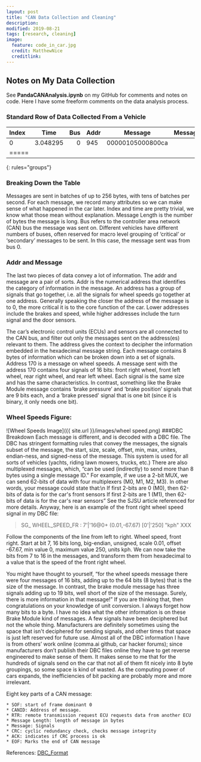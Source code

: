 ```yaml
---
layout: post
title: "CAN Data Collection and Cleaning"
description:
modified: 2019-08-21
tags: [research, cleaning]
image:
  feature: code_in_car.jpg
  credit: MatthewNice
  creditlink:
---
```


## Notes on My Data Collection

See **PandaCANAnalysis.ipynb** on my GitHub for comments and notes on code. Here I have some freeform comments on the data analysis process.

### Standard Row of Data Collected From a Vehicle

| Index| Time | Bus |Addr | Message |MessageLength |
|:--------|:-------:|--------:|:--------|:-------:|--------:|
| 0   | 3.048295   | 0   | 945  | 00000105000800ca   | 8   |
|=====
{: rules="groups"}

### Breaking Down the Table
Messages are sent in batches of up to 256 bytes, with tens of batches per second. For each message, we record many attributes so we can make sense of what happened in the car later. Index and time are pretty trivial, we know what those mean without explanation. Message Length is the number of bytes the message is long. Bus refers to the controller area network (CAN) bus the message was sent on. Different vehicles have different numbers of buses, often reserved for macro level grouping of ‘critical’ or ‘secondary’ messages to be sent. In this case, the message sent was from bus 0.

### Addr and Message
The last two pieces of data convey a lot of information. The addr and message are a pair of sorts. Addr is the numerical address that identifies the category of information in the message. An address has a group of signals that go together, i.e. all the signals for wheel speeds go together at one address. Generally speaking the closer the address of the message is to 0, the more critical it is to the core function of the car. Lower addresses include the brakes and speed, while higher addresses include the turn signal and the door sensors.

The car’s electronic control units (ECUs) and sensors are all connected to the CAN bus, and filter out only the messages sent on the address(es) relevant to them. The address gives the context to decipher the information embedded in the hexadecimal message string. Each message contains 8 bytes of information which can be broken down into a set of signals. Address 170 is a message on wheel speeds. A message sent with the address 170 contains four signals of 16 bits: front right wheel, front left wheel, rear right wheel, and rear left wheel. Each signal is the same size and has the same characteristics. In contrast, something like the Brake Module message contains ‘brake pressure’ and ‘brake position’ signals that are 9 bits each, and a ‘brake pressed' signal that is one bit (since it is binary, it only needs one bit).

### Wheel Speeds Figure:
![Wheel Speeds Image]({{ site.url }}/images/wheel speed.png)
###DBC Breakdown
Each message is different, and is decoded with a DBC file. The DBC has stringent formatting rules that convey the messages, the signals subset of the message, the start, size, scale, offset, min, max, unites, endian-ness, and signed-ness of the message. This system is used for all sorts of vehicles (yachts, riding lawn mowers, trucks, etc.) There are also multiplexed messages, which,  “can be used (indirectly) to send more than 8 bytes using a single message ID." For example, if we use a 2-bit MUX, we can send 62-bits of data with four multiplexers (M0, M1, M2, M3). In other words, your message could state that:\n
If first 2-bits are 0 (M0), then 62-bits of data is for the car's front sensors
If first 2-bits are 1 (M1), then 62-bits of data is for the car's rear sensors”
See the SJSU article referenced for more details. Anyway, here is an example of the front right wheel speed signal in my DBC file:

> SG_ WHEEL_SPEED_FR : 7'|'16@0+ (0.01,-67.67) [0'|'250] "kph" XXX

Follow the components of the line from left to right. Wheel speed, front right. Start at bit 7, 16 bits long, big-endian, unsigned, scale 0.01, offset -67.67, min value 0, maximum value 250, units kph. We can now take the bits from 7 to 16 in the messages, and transform them from hexadecimal to a value that is the speed of the front right wheel.

You might have thought to yourself, “for the wheel speeds message there were four messages of 16 bits, adding up to the 64 bits (8 bytes) that is the size of the message. In contrast, the brake module message has three signals adding up to 19 bits, well short of the size of the message. Surely, there is more information in that message!” If you are thinking that, then congratulations on your knowledge of unit conversion. I always forget how many bits to a byte. I have no idea what the other information is on these Brake Module kind of messages. A few signals have been deciphered but not the whole thing. Manufacturers are definitely sometimes using the space that isn't deciphered for sending signals, and other times that space is just left reserved for future use. Almost all of the DBC information I have is from others’ work online (comma.ai github, car hacker forums); since manufacturers don’t publish their DBC files online they have to get reverse engineered to make sense of them. It makes sense to me that for the hundreds of signals send on the car that not all of them fit nicely into 8 byte groupings, so some space is kind of wasted. As the computing power of cars expands, the inefficiencies of bit packing are probably more and more irrelevant.

Eight key parts of a CAN message:

	* SOF: start of frame dominant 0
	* CANID: Address of message.
	* RTR: remote transmission request ECU requests data from another ECU
	* Message Length: length of message in bytes
	* Message: Signals
	* CRC: cyclic redundancy check, checks message integrity
	* ACK: indicates if CRC process is ok
	* EOF: Marks the end of CAN message

References:
[DBC_Format](http://socialledge.com/sjsu/index.php/DBC_Format)
